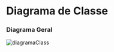 # Diagrama de Classe
### Diagrama Geral
![diagramaClass](https://github.com/user-attachments/assets/d55aa932-f6d4-4f36-8a32-28c39bf03442)
